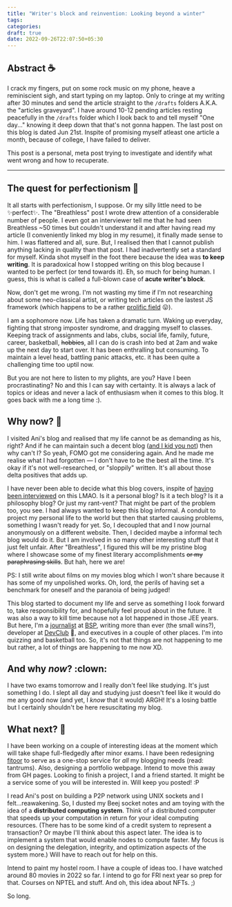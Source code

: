 ```yaml
---
title: "Writer's block and reinvention: Looking beyond a winter"
tags:
categories: 
draft: true
date: 2022-09-26T22:07:50+05:30
---
```


## Abstract :coffee:    

I crack my fingers, put on some rock music on my phone, heave a reminiscient sigh, and start typing on my laptop. Only to cringe at my writing after 30 minutes and send the article straight to the `/drafts` folders A.K.A. the "articles graveyard". I have around 10-12 pending articles resting peacefully in the `/drafts` folder which I look back to and tell myself "One day..." knowing it deep down that that's not gonna happen. The last post on this blog is dated Jun 21st. Inspite of promising myself atleast one article a month, because of college, I have failed to deliver.   

This post is a personal, meta post trying to investigate and identify what went wrong and how to recuperate. 

---

## The quest for perfectionism :dart:   

It all starts with perfectionism, I suppose. Or my silly little need to be :sparkles:perfect:sparkles:. The "Breathless" post I wrote drew attention of a considerable number of people. I even got an interviewer tell me that he had seen Breathless ~50 times but couldn't understand it and after having read my article (I conveniently linked my blog in my resume), it finally made sense to him. I was flattered and all, sure. But, I realised then that I cannot publish anything lacking in quality than that post. I had inadvertently set a standard for myself. Kinda shot myself in the foot there because the idea was **to keep writing**. It is paradoxical how I stopped writing on this blog because I wanted to be perfect (or tend towards it). Eh, so much for being human. I guess, this is what is called a full-blown case of **acute writer's block**.   

Now, don't get me wrong. I'm not wasting my time if I'm not researching about some neo-classical artist, or writing tech articles on the lastest JS framework (which happens to be a rather [prolific field][2] :stuck_out_tongue:).    

I am a sophomore now. Life has taken a dramatic turn. Waking up everyday, fighting that strong imposter syndrome, and dragging myself to classes. Keeping track of assignments and labs, clubs, social life, family, future, career, basketball, ~~hobbies~~, all I can do is crash into bed at 2am and wake up the next day to start over. It has been enthralling but consuming. To maintain a level head, battling panic attacks, etc. it has been quite a challenging time too uptil now.    

But you are not here to listen to my plights, are you? Have I been procrastinating? No and this I can say with certainty. It is always a lack of topics or ideas and never a lack of enthusiasm when it comes to this blog. It goes back with me a long time :).      

## Why now? :thinking: 

I visited Ani's blog and realised that my life cannot be as demanding as his, right? And if he can maintain such a decent blog ([and I kid you not][0]) then why can't I? So yeah, FOMO got me considering again. And he made me realise what I had forgotten &mdash; I don't have to be the best all the time. It's okay if it's not well-researched, or "sloppily" written. It's all about those delta positives that adds up.   

I have never been able to decide what this blog covers, inspite of [having been interviewed][1] on this LMAO. Is it a personal blog? Is it a tech blog? Is it a philosophy blog? Or just my rant-vent? That might be part of the problem too, you see. I had always wanted to keep this blog informal. A conduit to project my personal life to the world but then that started causing problems, something I wasn't ready for yet. So, I decoupled that and I now journal anonymously on a different website. Then, I decided maybe a informal tech blog would do it. But I am involved in so many other interesting stuff that it just felt unfair. After "Breathless", I figured this will be my pristine blog where I showcase some of my finest literary accomplishments ~~or my paraphrasing skills~~. But hah, here we are!    

PS: I still write about films on my movies blog which I won't share because it has some of my unpolished works. Oh, lord, the perils of having set a benchmark for oneself and the paranoia of being judged!      

This blog started to document my life and serve as something I look forward to, take responsibility for, and hopefully feel proud about in the future. It was also a way to kill time because not a lot happened in those JEE years. But here, I'm a [journalist][4] at [BSP][3], writing more than ever (the small wins?), developer at [DevClub][5] :tada:, and executives in a couple of other places. I'm into quizzing and basketball too. So, it's not that things are not happening to me but rather, a lot of things are happening to me now XD.   

## And why _now_? :clown:   

I have two exams tomorrow and I really don't feel like studying. It's just something I do. I slept all day and studying just doesn't feel like it would do me any good now (and yet, I _know_ that it would) ARGH! It's a losing battle but I certainly shouldn't be here resuscitating my blog.   

## What next? :rocket:   

I have been working on a couple of interesting ideas at the moment which will take shape full-fledgedly after minor exams. I have been redesigning [fitoor][6] to serve as a one-stop service for _all_ my blogging needs (read: tantrums). Also, designing a portfolio webpage. Intend to move this away from GH pages. Looking to finish a project, I and a friend started. It might be a service some of you will be interested in. Will keep you posted! :P   

I read Ani's post on building a P2P network using UNIX sockets and I felt...reawakening. So, I dusted my Beej socket notes and am toying with the idea of a **distributed computing system**. Think of a distributed computer that speeds up your computation in return for your ideal computing resources. (There has to be some kind of a credit system to represent a transaction? Or maybe I'll think about this aspect later. The idea is to implement a system that would enable nodes to compute faster. My focus is on designing the delegation, integrity, and optimization aspects of the system more.) Will have to reach out for help on this.    

Intend to paint my hostel room. I have a couple of ideas too. I have watched around 80 movies in 2022 so far. I intend to go for FRI next year so prep for that. Courses on NPTEL and stuff. And oh, this idea about NFTs. ;)    

So long.   

[0]: https://aniruddhadeb.com/
[1]: https://iit-techambit.in/the-blogger-next-door/
[2]: https://aniruddhadeb.com/articles/2022/rise-of-codefluencer.html
[3]: https://bspiitd.com/
[4]: https://www.instagram.com/p/CgWuWvEv4NJ/
[5]: https://devclub.in/#/
[6]: https://github.com/basil08/fitoor-journal